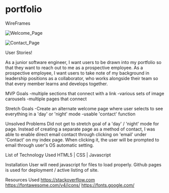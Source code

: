 # portfolio

WireFrames

![Welcome_Page](https://user-images.githubusercontent.com/115204404/200371872-532f5a61-c892-4eba-b875-6bd289d9fe6e.png)

![Contact_Page](https://user-images.githubusercontent.com/115204404/200371889-59d940f7-0ff3-4444-b0b6-d0bb0589ff2b.png)


User Stories!

As a junior software engineer, I want users to be drawn into my portfolio so that they want to reach out to me as a prospective employee. As a prospective employee, I want users to take note of my background in leadership positions as a collaborator, who works alongside their team so that every member learns and develops together.

MVP Goals
-multiple sections that connect with a link
-various sets of image carousels
-multiple pages that connect

Stretch Goals
-Create an alternate welcome page where user selects to see everything in a 'day' or 'night' mode
-usable 'contact' function

Unsolved Problems
Did not get to stretch goal of a 'day' / 'night' mode for page. 
Instead of creating a separate page as a method of contact, I was able to enable direct email contact through clicking on 'email' under 'Contact' on my index page. When clicking it, the user will be prompted to email through user's OS automatic setting.

List of Technology Used
HTML5 | CSS | Javascript

Installation
User will need javascript for files to load properly.
Github pages is used for deployment / active listing of site. 

Resources Used
https://stackoverflow.com
https://fontawesome.com/v4/icons/
https://fonts.google.com/
